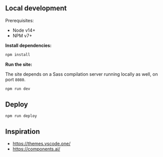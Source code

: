 ## Local development

Prerequisites:

- Node v14+
- NPM v7+

**Install dependencies:**

```sh
npm install
```

**Run the site:**

The site depends on a Sass compilation server running locally as well, on port `8080`.

```sh
npm run dev
```

## Deploy

```
npm run deploy
```

## Inspiration

- https://themes.vscode.one/
- https://components.ai/
